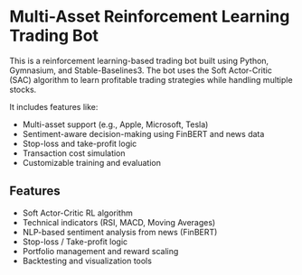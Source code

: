 # Multi-Asset Reinforcement Learning Trading Bot

This is a reinforcement learning-based trading bot built using Python, Gymnasium, and Stable-Baselines3. 
The bot uses the Soft Actor-Critic (SAC) algorithm to learn profitable trading strategies while handling multiple stocks.

It includes features like:
- Multi-asset support (e.g., Apple, Microsoft, Tesla)
- Sentiment-aware decision-making using FinBERT and news data
- Stop-loss and take-profit logic
- Transaction cost simulation
- Customizable training and evaluation

## Features

- Soft Actor-Critic RL algorithm  
- Technical indicators (RSI, MACD, Moving Averages)
- NLP-based sentiment analysis from news (FinBERT)  
- Stop-loss / Take-profit logic
- Portfolio management and reward scaling  
- Backtesting and visualization tools  
